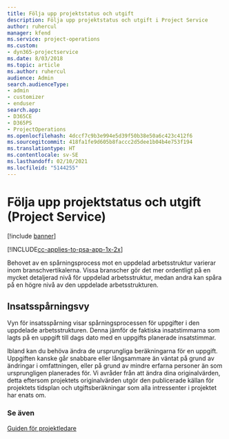 ```yaml
---
title: Följa upp projektstatus och utgift
description: Följa upp projektstatus och utgift i Project Service
author: ruhercul
manager: kfend
ms.service: project-operations
ms.custom:
- dyn365-projectservice
ms.date: 8/03/2018
ms.topic: article
ms.author: ruhercul
audience: Admin
search.audienceType:
- admin
- customizer
- enduser
search.app:
- D365CE
- D365PS
- ProjectOperations
ms.openlocfilehash: 4dccf7c9b3e994e5d39f50b38e50a6c423c412f6
ms.sourcegitcommit: 418fa1fe9d605b8faccc2d5dee1b04b4e753f194
ms.translationtype: HT
ms.contentlocale: sv-SE
ms.lasthandoff: 02/10/2021
ms.locfileid: "5144255"
---
```

# <a name="track-project-progress-and-cost-project-service"></a>Följa upp projektstatus och utgift (Project Service)

[!include [banner](../includes/psa-now-project-operations.md)]

[!INCLUDE[cc-applies-to-psa-app-1x-2x](../includes/cc-applies-to-psa-app-1x-2x.md)]

Behovet av en spårningsprocess mot en uppdelad arbetsstruktur varierar inom branschvertikalerna. Vissa branscher gör det mer ordentligt på en mycket detaljerad nivå för uppdelad arbetsstruktur, medan andra kan spåra på en högre nivå av den uppdelade arbetsstrukturen.  
  
## <a name="effort-tracking-view"></a>Insatsspårningsvy  
Vyn för insatsspårning visar spårningsprocessen för uppgifter i den uppdelade arbetsstrukturen. Denna jämför de faktiska insatstimmarna som lagts på en uppgift till dags dato med en uppgifts planerade insatstimmar.  
  
Ibland kan du behöva ändra de ursprungliga beräkningarna för en uppgift. Uppgiften kanske går snabbare eller långsammare än väntat på grund av ändringar i omfattningen, eller på grund av mindre erfarna personer än som ursprungligen planerades för. Vi avråder från att ändra dina originalvärden, detta eftersom projektets originalvärden utgör den publicerade källan för projektets tidsplan och utgiftsberäkningar som alla intressenter i projektet har enats om.  
  
### <a name="see-also"></a>Se även  
 [Guiden för projektledare](../psa/project-manager-guide.md)
